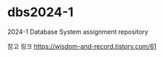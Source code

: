 # dbs2024-1
2024-1 Database System assignment repository

참고 링크
https://wisdom-and-record.tistory.com/61
